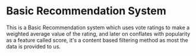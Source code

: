 # Basic Recommendation System
 This is a Basic Recommendation system which uses vote ratings to make a weighted average value of the rating, and later on conflates with popularity as a feature called score, it's a content based filtering method as most the data is provided to us.
